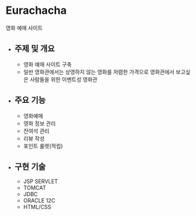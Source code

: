 # Eurachacha
영화 예매 사이트

* ## 주제 및 개요 ##
   * 영화 예매 사이트 구축
   * 일반 영화관에서는 상영하지 않는 영화를 저렴한 가격으로 영화관에서 보고싶은 사람들을 위한 이벤트성 영화관
   
* ## 주요 기능 ##
   * 영화예매
   * 영화 정보 관리
   * 잔여석 관리
   * 리뷰 작성
   * 포인트 룰렛(적립)
  
* ## 구현 기술 ##
   * JSP SERVLET
   * TOMCAT
   * JDBC
   * ORACLE 12C
   * HTML/CSS
